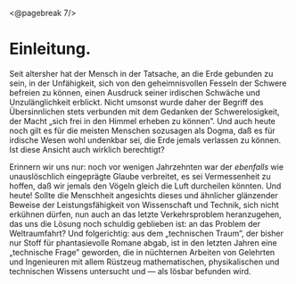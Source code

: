 <@pagebreak 7/>

Einleitung.
===========

Seit altersher hat der Mensch in der Tatsache, an die Erde 
gebunden zu sein, in der Unfähigkeit, sich von den geheimnisvollen
Fesseln der Schwere befreien zu können, einen Ausdruck seiner
irdischen Schwäche und Unzulänglichkeit erblickt. Nicht umsonst
wurde daher der Begriff des Übersinnlichen stets verbunden mit
dem Gedanken der Schwerelosigkeit, der Macht „sich frei in den
Himmel erheben zu können”. Und auch heute noch gilt es für
die meisten Menschen sozusagen als Dogma, daß es für irdische
Wesen wohl undenkbar sei, die Erde jemals verlassen zu können.
Ist diese Ansicht auch wirklich berechtigt?

Erinnern wir uns nur: noch vor wenigen Jahrzehnten war der
*ebenfalls* wie unauslöschlich eingeprägte Glaube verbreitet, es sei
Vermessenheit zu hoffen, daß wir jemals den Vögeln gleich die
Luft durcheilen könnten. Und heute! Sollte die Menschheit angesichts
dieses und ähnlicher glänzender Beweise der Leistungsfähigkeit
von Wissenschaft und Technik, sich nicht erkühnen dürfen,
nun auch an das letzte Verkehrsproblem heranzugehen, das uns
die Lösung noch schuldig geblieben ist: an das Problem der Weltraumfahrt?
Und folgerichtig: aus dem „technischen Traum”, der
bisher nur Stoff für phantasievolle Romane abgab, ist in den
letzten Jahren eine „technische Frage” geworden, die in nüchternen
Arbeiten von Gelehrten und Ingenieuren mit allem Rüstzeug mathematischen,
physikalischen und technischen Wissens untersucht und
— als lösbar befunden wird.


